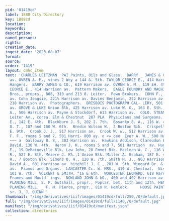 ```yaml
---
pid: '01419cd'
label: 1888 City Directory
key: 1888cd
location: 
keywords: 
description: 
named_persons: 
rights: 
creation_date: 
ingest_date: '2023-08-07'
format: 
source: 
order: '1419'
layout: cmhc_item
text: 'CHARLES LEITZMAN  PAI Paints, Oils and Glass.  BARRY _ JAMES & CO., 619 Harrieon
  av. OVREN A. M., vines 2 Wey a 144 &. 5th. TAYLOR CEORCE E., 414 Harrison av.  Paper
  Hangers.  BARRY JAMES & CO., 619 Harrison av. OVREN A. M., 119 EH. 4th.  th. TAYLOR
  CEORCE E., 414 Harrison av.  Pattern Makers.  EAGLE FOUNDRY AND MACHINE SHOPS, Engelbach
  Bros,, proprs., 808, 310 and 213 8. Leiter.  Pawn Brokers.  COHN F., 208 Harrison
  av. Cohn Jeagsie, 221% Harrison av. Davies Benjamin, 222 Harrison av. Mayer Samuel,
  218 Harrison av.  Photographers.  BRISBOIS PHOTOGRAPH GAL- LERY, 501 and 508 Harrison
  av. GROVE & LUKE Union Blk, 425 Harrison av. Luke W. O., 163 E. Sth. McKirahan C.
  A., 506 Harrison av. Payne & Stockdorf, 613 Harrison av.  COLO. STEAM WAGON WORKS,
  Leiter Av., corsa. Elm & Chestnut  287 PLA  Physicians and Surgeons.  Barber J.
  E., 142 E. 4th.  Blackburn J. 5, 202 I. 7th.  Bosanko 8. A., 116 W. 4th.  Bowne
  8. T., 107 and 100 W. 6th.  Bredin Wilson W., 3 Boston Bik.  Crispell E. P., 138
  E. 9th.  Crook J. J., 517 Harrison av.  Crook W. w., 517 Harrison av.  D''Avignon
  F. F., rooms 5 and 7, 501 Harri- 800 ay. o <= cee  Eyer A. W., 500 Harrison ay.
  ~~~ a  Galloway B. 8,, 303 Harrison av.  Hawkins Addison, Clareudun Blk.  Heimberger
  David, 130 W. 4th.  Heron J. H., rooms 5 and 7, 501 Harrison  av. Hughes Philip
  E., 19 DeMaineville Blk. Law John, 20 Emmet Bik. Maclean A. C., 116 W. 4th. McDonald
  R., 527 E. 8th. Meiere J. K%.,1 Union Blk. Miller A. Graham, 187 E. 4th. Sears Mark
  H., 7 Boston Blk. Simons O. H., 120 W. 7th. Smith H. J., 863 Harrison av. Sykes
  David A., 601 Harrison av. hitehil! J. C., 201 W. Sth. Wingard Dr. & Co., 309 Harrison
  av.  Pianos and Organs.  LANCASTER Cc. W. MRS., 410 W. Chestnat.  Nisley W. O.,
  101 W. 7th.  VOLKERT & SMITH, “16 E 6th.  WORCESTER LEONARD, 618 Harrison av.  Pictures,
  Frames and Mould- ings.  NOWLAND JOHN & bO., 400 and 402 Harrison av.  Planing Mills.  CHICACO
  PLANING MILL, S. P. Gutshall, propr., Poplar, bet. 11th and 12th. HEMLOCK STREET
  PLANING MILL, _ F. M. Pierce, propr., 810 N. Hemlock.     HOUSE PAINTING, zasr eters
  sr. J, J, QUINN '
thumbnail: "/img/derivatives/iiif/images/01419cd/full/250,/0/default.jpg"
full: "/img/derivatives/iiif/images/01419cd/full/1140,/0/default.jpg"
manifest: "/img/derivatives/iiif/01419cd/manifest.json"
collection: directories
---
```

